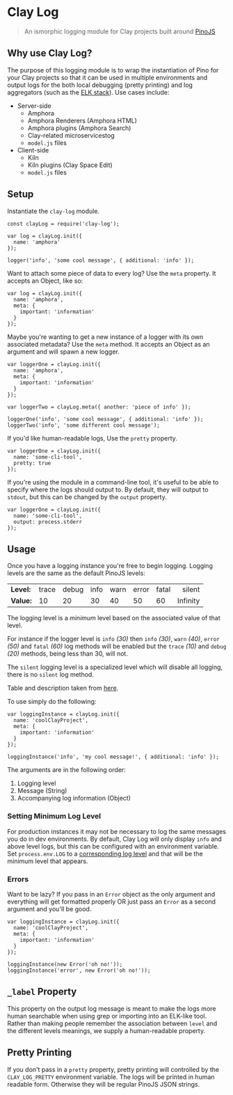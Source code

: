 # Clay Log
> An ismorphic logging module for Clay projects built around [PinoJS](https://github.com/pinojs/pino)

## Why use Clay Log?

The purpose of this logging module is to wrap the instantiation of Pino for your Clay projects so that it can be used in multiple environments and output logs for the both local debugging (pretty printing) and log aggregators (such as the [ELK stack](https://www.elastic.co/products)). Use cases include:

- Server-side
  - Amphora
  - Amphora Renderers (Amphora HTML)
  - Amphora plugins (Amphora Search)
  - Clay-related microservicestog
  - `model.js` files
- Client-side
  - Kiln
  - Kiln plugins (Clay Space Edit)
  - `model.js` files

## Setup

Instantiate the `clay-log` module.

```
const clayLog = require('clay-log');

var log = clayLog.init({
  name: 'amphora'
});

logger('info', 'some cool message', { additional: 'info' });
```

Want to attach some piece of data to every log? Use the `meta` property. It accepts an Object, like so:

```
var log = clayLog.init({
  name: 'amphora',
  meta: {
    important: 'information'
  }
});
```

Maybe you're wanting to get a new instance of a logger with its own associated metadata? Use the `meta` method. It accepts an Object as an argument and will spawn a new logger.

```
var loggerOne = clayLog.init({
  name: 'amphora',
  meta: {
    important: 'information'
  }
});

var loggerTwo = clayLog.meta({ another: 'piece of info' });

loggerOne('info', 'some cool message', { additional: 'info' });
loggerTwo('info', 'some different cool message');
```

If you'd like human-readable logs, Use the `pretty` property.

```
var loggerOne = clayLog.init({
  name: 'some-cli-tool',
  pretty: true
});
```

If you're using the module in a command-line tool, it's useful to be able to specify where the logs should output to. By default, they will output to `stdout`, but this can be changed by the `output` property.

```
var loggerOne = clayLog.init({
  name: 'some-cli-tool',
  output: process.stderr
});
```

## Usage

Once you have a logging instance you're free to begin logging. Logging levels are the same as the default PinoJS levels:

|            |       |       |      |      |       |       |          |
|:-----------|-------|-------|------|------|-------|-------|---------:|
| **Level:** | trace | debug | info | warn | error | fatal | silent   |
| **Value:** | 10    | 20    | 30   | 40   | 50    | 60    | Infinity |

The logging level is a *minimum* level based on the associated value of that level.

For instance if the logger level is `info` *(30)* then `info` *(30)*, `warn` *(40)*, `error` *(50)* and `fatal` *(60)* log methods will be enabled but the `trace` *(10)* and `debug` *(20)* methods, being less than 30, will not.

The `silent` logging level is a specialized level which will disable all logging,
there is no `silent` log method.

Table and description taken from [here](https://github.com/pinojs/pino/blob/master/docs/api.md#loggerlevel-string-gettersetter).

To use simply do the following:

```
var loggingInstance = clayLog.init({
  name: 'coolClayProject',
  meta: {
    important: 'information'
  }
});

loggingInstance('info', 'my cool message!', { additional: 'info' });

```

The arguments are in the following order:
1. Logging level
2. Message (String)
3. Accompanying log information (Object)

### Setting Minimum Log Level

For production instances it may not be necessary to log the same messages you do in dev environments. By default, Clay Log will only display `info` and above level logs, but this can be configured with an environment variable. Set `process.env.LOG` to a [corresponding log level](#usage) and that will be the minimum level that appears.

### Errors

Want to be lazy? If you pass in an `Error` object as the only argument and everything will get formatted properly OR just pass an `Error` as a second argument and you'll be good.

```
var loggingInstance = clayLog.init({
  name: 'coolClayProject',
  meta: {
    important: 'information'
  }
});

loggingInstance(new Error('oh no!'));
loggingInstance('error', new Error('oh no!'));
```

## `_label` Property

This property on the output log message is meant to make the logs more human searchable when using grep or importing into an ELK-like tool. Rather than making people remember the association between `level` and the different levels meanings, we supply a human-readable property.

## Pretty Printing

If you don't pass in a `pretty` property, pretty printing will controlled by the `CLAY_LOG_PRETTY` environment variable. The logs will be printed in human readable form. Otherwise they will be regular PinoJS JSON strings.
